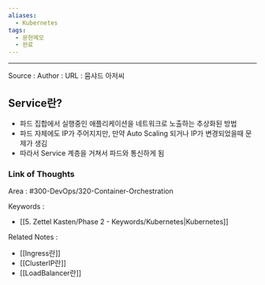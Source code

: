 ```yaml
---
aliases:
  - Kubernetes
tags:
  - 문헌메모
  - 완료
---
```



---


Source :
Author : 
URL : 뭄샤드 아저씨

## Service란?
- 파드 집합에서 실행중인 애플리케이션을 네트워크로 노출하는 추상화된 방법
- 파드 자체에도 IP가 주어지지만, 만약 Auto Scaling 되거나 IP가 변경되었을때 문제가 생김 
- 따라서 Service 계층을 거쳐서 파드와 통신하게 됨

### Link of Thoughts
Area : #300-DevOps/320-Container-Orchestration 

Keywords :
- [[5. Zettel Kasten/Phase 2 - Keywords/Kubernetes|Kubernetes]]

Related Notes : 
- [[Ingress란]]
- [[ClusterIP란]]
- [[LoadBalancer란]]